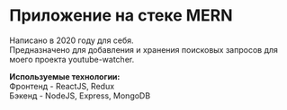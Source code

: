 # Приложение на стеке MERN

Написано в 2020 году для себя.  
Предназначено для добавления и хранения поисковых запросов для моего проекта youtube-watcher.  

**Используемые технологии:**  
Фронтенд - ReactJS, Redux  
Бэкенд - NodeJS, Express, MongoDB
